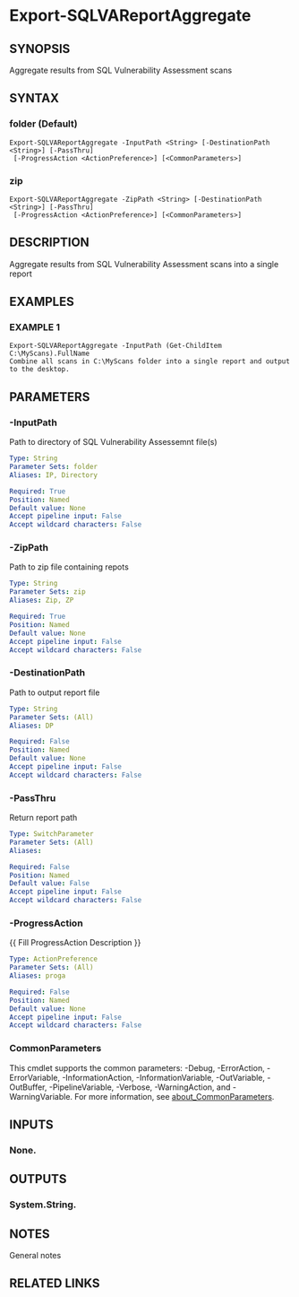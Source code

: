# Export-SQLVAReportAggregate

## SYNOPSIS
Aggregate results from SQL Vulnerability Assessment scans

## SYNTAX

### folder (Default)
```
Export-SQLVAReportAggregate -InputPath <String> [-DestinationPath <String>] [-PassThru]
 [-ProgressAction <ActionPreference>] [<CommonParameters>]
```

### zip
```
Export-SQLVAReportAggregate -ZipPath <String> [-DestinationPath <String>] [-PassThru]
 [-ProgressAction <ActionPreference>] [<CommonParameters>]
```

## DESCRIPTION
Aggregate results from SQL Vulnerability Assessment scans into a single report

## EXAMPLES

### EXAMPLE 1
```
Export-SQLVAReportAggregate -InputPath (Get-ChildItem C:\MyScans).FullName
Combine all scans in C:\MyScans folder into a single report and output to the desktop.
```

## PARAMETERS

### -InputPath
Path to directory of SQL Vulnerability Assessemnt file(s)

```yaml
Type: String
Parameter Sets: folder
Aliases: IP, Directory

Required: True
Position: Named
Default value: None
Accept pipeline input: False
Accept wildcard characters: False
```

### -ZipPath
Path to zip file containing repots

```yaml
Type: String
Parameter Sets: zip
Aliases: Zip, ZP

Required: True
Position: Named
Default value: None
Accept pipeline input: False
Accept wildcard characters: False
```

### -DestinationPath
Path to output report file

```yaml
Type: String
Parameter Sets: (All)
Aliases: DP

Required: False
Position: Named
Default value: None
Accept pipeline input: False
Accept wildcard characters: False
```

### -PassThru
Return report path

```yaml
Type: SwitchParameter
Parameter Sets: (All)
Aliases:

Required: False
Position: Named
Default value: False
Accept pipeline input: False
Accept wildcard characters: False
```

### -ProgressAction
{{ Fill ProgressAction Description }}

```yaml
Type: ActionPreference
Parameter Sets: (All)
Aliases: proga

Required: False
Position: Named
Default value: None
Accept pipeline input: False
Accept wildcard characters: False
```

### CommonParameters
This cmdlet supports the common parameters: -Debug, -ErrorAction, -ErrorVariable, -InformationAction, -InformationVariable, -OutVariable, -OutBuffer, -PipelineVariable, -Verbose, -WarningAction, and -WarningVariable. For more information, see [about_CommonParameters](http://go.microsoft.com/fwlink/?LinkID=113216).

## INPUTS

### None.
## OUTPUTS

### System.String.
## NOTES
General notes

## RELATED LINKS
